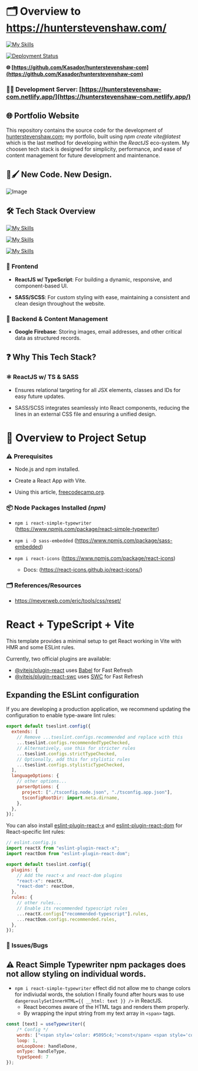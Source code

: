 # 🗂️ Overview to https://hunterstevenshaw.com/

[![My Skills](https://skillicons.dev/icons?i=vscode,windows,apple)](https://skillicons.dev)

[![Deployment Status](https://api.netlify.com/api/v1/badges/b8f3c7a8-8301-490f-b4ba-2e01b260dd85/deploy-status)](https://app.netlify.com/sites/hunterstevenshaw-com/deploys)

**🌐 [https://github.com/Kasador/hunterstevenshaw-com](https://github.com/Kasador/hunterstevenshaw-com)**

### 🔗🚧 **Development Server**: [https://hunterstevenshaw-com.netlify.app/](https://hunterstevenshaw-com.netlify.app/)


## 🌐 **Portfolio Website**

This repository contains the source code for the development of [hunterstevenshaw.com](https://hunterstevenshaw.com/); my portfolio, built using _npm create vite@latest_ which is the last method for developing within the _ReactJS_ eco-system. My choosen tech stack is designed for simplicity, performance, and ease of content management for future development and maintenance.

## 🎨🖌️ **New Code. New Design.**

![Image](https://github.com/user-attachments/assets/008dd989-1ff4-4ffc-858f-e5151c547a1b)

## 🛠️ **Tech Stack Overview**

[![My Skills](https://skillicons.dev/icons?i=html,css,js,typescript)](https://skillicons.dev)

[![My Skills](https://skillicons.dev/icons?i=react,sass,vite,mongodb)](https://skillicons.dev)

[![My Skills](https://skillicons.dev/icons?i=netlify)](https://skillicons.dev)

### 📘 **Frontend**

- **ReactJS w/ TypeScript**: For building a dynamic, responsive, and component-based UI.

- **SASS/SCSS**: For custom styling with ease, maintaining a consistent and clean design throughout the website.

### 📖 **Backend & Content Management**

- **Google Firebase**: Storing images, email addresses, and other critical data as structured records.

## ❓ **Why This Tech Stack?**

### ⚛️ **ReactJS w/ TS & SASS**

- Ensures relational targeting for all JSX elements, classes and IDs for easy future updates.

- SASS/SCSS integrates seamlessly into React components, reducing the lines in an external CSS file and ensuring a unified design.

# 📁 Overview to Project Setup

### ⚠️ **Prerequisites**

- Node.js and npm installed.

- Create a React App _with_ Vite.

- Using this article, [freecodecamp.org](https://www.freecodecamp.org/news/how-to-create-a-react-app-in-2024/#:~:text=Create%20React%20App%20has%20been,new%20React%20project%20in%202024.).

### 📦 **Node Packages Installed** _(npm)_

- `npm i react-simple-typewriter` (https://www.npmjs.com/package/react-simple-typewriter)

- `npm i -D sass-embedded` (https://www.npmjs.com/package/sass-embedded)

- `npm i react-icons` (https://www.npmjs.com/package/react-icons) 
  - Docs: (https://react-icons.github.io/react-icons/)

### 🗂️ **References/Resources** 

- https://meyerweb.com/eric/tools/css/reset/

# React + TypeScript + Vite

This template provides a minimal setup to get React working in Vite with HMR and some ESLint rules.

Currently, two official plugins are available:

- [@vitejs/plugin-react](https://github.com/vitejs/vite-plugin-react/blob/main/packages/plugin-react/README.md) uses [Babel](https://babeljs.io/) for Fast Refresh
- [@vitejs/plugin-react-swc](https://github.com/vitejs/vite-plugin-react-swc) uses [SWC](https://swc.rs/) for Fast Refresh

## Expanding the ESLint configuration

If you are developing a production application, we recommend updating the configuration to enable type-aware lint rules:

```js
export default tseslint.config({
  extends: [
    // Remove ...tseslint.configs.recommended and replace with this
    ...tseslint.configs.recommendedTypeChecked,
    // Alternatively, use this for stricter rules
    ...tseslint.configs.strictTypeChecked,
    // Optionally, add this for stylistic rules
    ...tseslint.configs.stylisticTypeChecked,
  ],
  languageOptions: {
    // other options...
    parserOptions: {
      project: ["./tsconfig.node.json", "./tsconfig.app.json"],
      tsconfigRootDir: import.meta.dirname,
    },
  },
});
```

You can also install [eslint-plugin-react-x](https://github.com/Rel1cx/eslint-react/tree/main/packages/plugins/eslint-plugin-react-x) and [eslint-plugin-react-dom](https://github.com/Rel1cx/eslint-react/tree/main/packages/plugins/eslint-plugin-react-dom) for React-specific lint rules:

```js
// eslint.config.js
import reactX from "eslint-plugin-react-x";
import reactDom from "eslint-plugin-react-dom";

export default tseslint.config({
  plugins: {
    // Add the react-x and react-dom plugins
    "react-x": reactX,
    "react-dom": reactDom,
  },
  rules: {
    // other rules...
    // Enable its recommended typescript rules
    ...reactX.configs["recommended-typescript"].rules,
    ...reactDom.configs.recommended.rules,
  },
});
```

### 🐛 **Issues/Bugs**

## ⚠️ React Simple Typewriter npm packages does not allow styling on individual words.

- `npm i react-simple-typewriter` effect did not allow me to change colors for indiviudal words, the solution I finally found after hours was to use `dangerouslySetInnerHTML={{ __html: text }} />` in ReactJS.
  - React becomes aware of the HTML tags and renders them properly.
  - By wrapping the input string from my text array in `<span>` tags. 

```js
const [text] = useTypewriter({
    /* Config */
    words: ["<span style='color: #5095c4;'>const</span> <span style='color: #dcdcae;'>HunterShaw</span> = <span style='color: #e1cc37;'>()</span> <span style='color: #5095c4;'>=></span> <span style='color: #e1cc37;'>{</span> \n  <span style='color: #c387bc;'>return</span> (\n      <span style='color: #807d75'><</span><span style='color: #5095c4;'>h1</span><span style='color: #807d75'>></span><span style='color: white;'>Web Developer</span><span style='color: #807d75'><&#47;</span><span style='color: #5095c4;'>h1</span><span style='color: #807d75'>></span>\n  <span style='color: #c387bc;'>)</span>\n<span style='color: #e1cc37;'>}</span>;\n\n<span style='color: #c387bc;'>export default</span> <span style='color: #dcdcae;'>HunterShaw</span>"],
    loop: 1,
    onLoopDone: handleDone,
    onType: handleType,
    typeSpeed: 7
});
```
